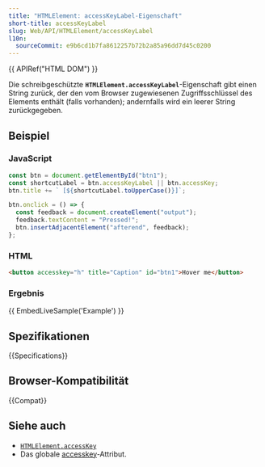 ```yaml
---
title: "HTMLElement: accessKeyLabel-Eigenschaft"
short-title: accessKeyLabel
slug: Web/API/HTMLElement/accessKeyLabel
l10n:
  sourceCommit: e9b6cd1b7fa8612257b72b2a85a96dd7d45c0200
---
```


{{ APIRef("HTML DOM") }}

Die schreibgeschützte **`HTMLElement.accessKeyLabel`**-Eigenschaft gibt einen String zurück, der den vom Browser zugewiesenen Zugriffsschlüssel des Elements enthält (falls vorhanden); andernfalls wird ein leerer String zurückgegeben.

## Beispiel

### JavaScript

```js
const btn = document.getElementById("btn1");
const shortcutLabel = btn.accessKeyLabel || btn.accessKey;
btn.title += ` [${shortcutLabel.toUpperCase()}]`;

btn.onclick = () => {
  const feedback = document.createElement("output");
  feedback.textContent = "Pressed!";
  btn.insertAdjacentElement("afterend", feedback);
};
```

### HTML

```html
<button accesskey="h" title="Caption" id="btn1">Hover me</button>
```

### Ergebnis

{{ EmbedLiveSample('Example') }}

## Spezifikationen

{{Specifications}}

## Browser-Kompatibilität

{{Compat}}

## Siehe auch

- [`HTMLElement.accessKey`](/de/docs/Web/API/HTMLElement/accessKey)
- Das globale [accesskey](/de/docs/Web/HTML/Reference/Global_attributes/accesskey)-Attribut.
